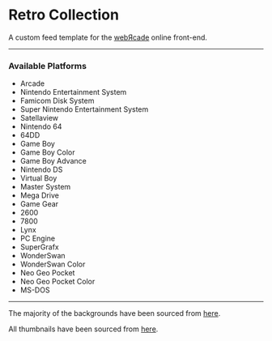# Retro Collection
A custom feed template for the [webЯcade](https://github.com/webrcade/webrcade) online front-end.

------

### Available Platforms
- Arcade
- Nintendo Entertainment System
- Famicom Disk System
- Super Nintendo Entertainment System
- Satellaview
- Nintendo 64
- 64DD
- Game Boy
- Game Boy Color
- Game Boy Advance
- Nintendo DS
- Virtual Boy
- Master System
- Mega Drive
- Game Gear
- 2600
- 7800
- Lynx
- PC Engine
- SuperGrafx
- WonderSwan
- WonderSwan Color
- Neo Geo Pocket
- Neo Geo Pocket Color
- MS-DOS

------

The majority of the backgrounds have been sourced from [here](https://wikipedia.org/).

All thumbnails have been sourced from [here](https://archive.org/details/console-logos-professionally-redrawn-plus-official-versions).